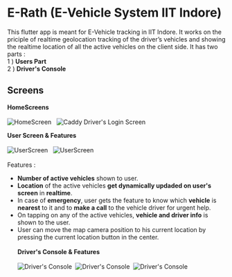 # E-Rath (E-Vehicle System IIT Indore)

This flutter app is meant for E-Vehicle tracking in IIT Indore. It works on the priciple of realtime geolocation tracking of the driver’s vehicles and showing the realtime location of all the active vehicles on the client side. It has two parts :<br/>
  1 ) **Users Part**<br/>
  2 ) **Driver's Console**

## Screens 

**HomeScreens** <br/> <br/>
![HomeScreen](https://firebasestorage.googleapis.com/v0/b/e-vehicle-project.appspot.com/o/WhatsApp%20Image%202020-05-29%20at%2011.21.25%20PM.jpg?alt=media&token=c6ec7d7e-c77e-4345-8172-96418272fdd6)&nbsp;&nbsp;&nbsp;![Caddy Driver's Login Screen](https://firebasestorage.googleapis.com/v0/b/e-vehicle-project.appspot.com/o/WhatsApp%20Image%202020-05-29%20at%2011.21.25%20PM%20(1).jpg?alt=media&token=4fd731e5-1389-4d01-b367-b4353f2e04d3)

**User Screen & Features** <br/> <br/>
![UserScreen](https://firebasestorage.googleapis.com/v0/b/e-vehicle-project.appspot.com/o/WhatsApp%20Image%202020-05-29%20at%208.02.33%20PM.jpg?alt=media&token=d316c250-522f-4aca-ac92-13fe46aa93c1)&nbsp;&nbsp;&nbsp;![UserScreen](https://firebasestorage.googleapis.com/v0/b/e-vehicle-project.appspot.com/o/WhatsApp%20Image%202020-05-29%20at%208.02.33%20PM%20(1).jpg?alt=media&token=cca6eb87-dbeb-4f6a-8054-5d7904f0ed54)
<br/><br/>
Features :

 - **Number of active vehicles** shown to user.
 - **Location** of the active vehicles **get dynamically updaded on user's screen** in **realtime**.
 - In case of **emergency**, user gets the feature to know which **vehicle** is **nearest** to it and to **make a call** to the vehicle driver for urgent help.
 - On tapping on any of the active vehicles, **vehicle and driver info** is shown to the user.
 - User can move the map camera position to his current location by pressing the current location button in the center.
 <br/> <br/>
 **Driver's Console & Features** <br/> <br/>
![Driver's Console](https://firebasestorage.googleapis.com/v0/b/e-vehicle-project.appspot.com/o/WhatsApp%20Image%202020-05-30%20at%2012.12.40%20AM%20(3).jpg?alt=media&token=5d933ef3-34e0-466e-8baa-6f9e1ec1adf0)&nbsp;&nbsp;![Driver's Console](https://firebasestorage.googleapis.com/v0/b/e-vehicle-project.appspot.com/o/WhatsApp%20Image%202020-05-30%20at%2012.12.40%20AM.jpg?alt=media&token=1bc1caff-ec0a-495d-a56e-44742c295654)&nbsp;&nbsp;![Driver's Console](https://firebasestorage.googleapis.com/v0/b/e-vehicle-project.appspot.com/o/WhatsApp%20Image%202020-05-30%20at%2012.12.40%20AM%20(2).jpg?alt=media&token=c84b9482-23b7-47f0-bf3b-d866d7ddc3a5)





